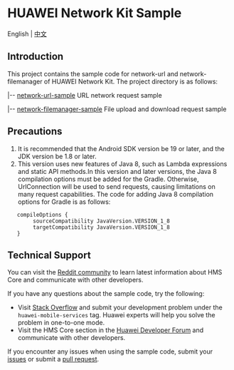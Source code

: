 # HUAWEI Network Kit Sample
	
English | [中文](./README-zh.md)

## Introduction
This project contains the sample code for network-url and network-filemanager of HUAWEI Network Kit. The project directory is as follows:

|-- [network-url-sample](https://github.com/HMS-Core/hms-network-demo/tree/main/network-url-sample) URL network request sample

|-- [network-filemanager-sample](https://github.com/HMS-Core/hms-network-demo/tree/main/network-filemanager-sample) File upload and download request sample

## Precautions
 1. It is recommended that the Android SDK version be 19 or later, and the JDK version be 1.8 or later.
 2. This version uses new features of Java 8, such as Lambda expressions and static API methods.In this version and later versions, the Java 8 compilation options must be added for the Gradle. Otherwise, UrlConnection will be used to send requests, causing limitations on many request capabilities. The code for adding Java 8 compilation options for Gradle is as follows:
```
   compileOptions {
        sourceCompatibility JavaVersion.VERSION_1_8
        targetCompatibility JavaVersion.VERSION_1_8
   }
```

## Technical Support
You can visit the
[Reddit community](https://www.reddit.com/r/HuaweiDevelopers/) to learn
latest information about HMS Core and communicate with other developers.

If you have any questions about the sample code, try the following:
- Visit
  [Stack Overflow](https://stackoverflow.com/questions/tagged/huawei-mobile-services)
  and submit your development problem under the `huawei-mobile-services`
  tag. Huawei experts will help you solve the problem in one-to-one
  mode.
- Visit the HMS Core section in the
  [Huawei Developer Forum](https://forums.developer.huawei.com/forumPortal/en/forum/hms-core)
  and communicate with other developers.

If you encounter any issues when using the sample code, submit your
[issues](https://github.com/HMS-Core/hms-network-demo/issues) or submit
a [pull request](https://github.com/HMS-Core/hms-network-demo/pulls).
